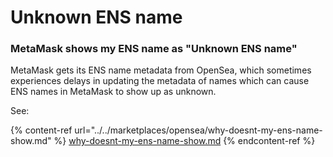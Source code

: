 # Unknown ENS name

### MetaMask shows my ENS name as "Unknown ENS name"

MetaMask gets its ENS name metadata from OpenSea, which sometimes experiences delays in updating the metadata of names which can cause ENS names in MetaMask to show up as unknown.

See:

{% content-ref url="../../marketplaces/opensea/why-doesnt-my-ens-name-show.md" %}
[why-doesnt-my-ens-name-show.md](../../marketplaces/opensea/why-doesnt-my-ens-name-show.md)
{% endcontent-ref %}

